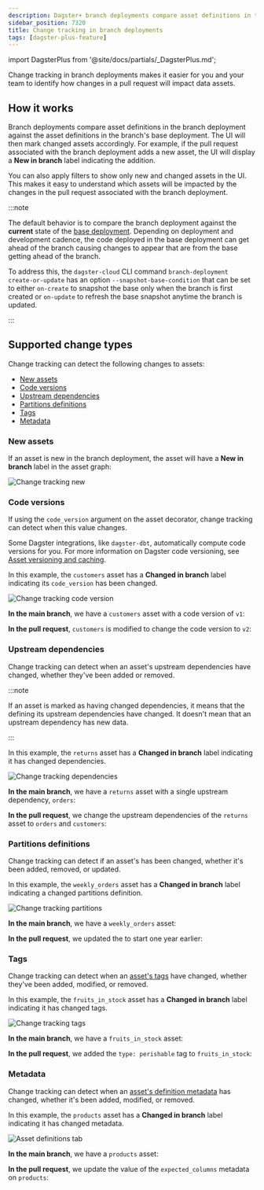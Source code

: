 ```yaml
---
description: Dagster+ branch deployments compare asset definitions in the branch deployment against the asset definitions in the base deployment, helping your team identify how changes in a pull request will impact data assets.
sidebar_position: 7320
title: Change tracking in branch deployments
tags: [dagster-plus-feature]
---
```


import DagsterPlus from '@site/docs/partials/\_DagsterPlus.md';

<DagsterPlus />

Change tracking in branch deployments makes it easier for you and your team to identify how changes in a pull request will impact data assets.

## How it works

Branch deployments compare asset definitions in the branch deployment against the asset definitions in the branch's base deployment. The UI will then mark changed assets accordingly. For example, if the pull request associated with the branch deployment adds a new asset, the UI will display a **New in branch** label indicating the addition.

You can also apply filters to show only new and changed assets in the UI. This makes it easy to understand which assets will be impacted by the changes in the pull request associated with the branch deployment.

:::note

The default behavior is to compare the branch deployment against the **current** state of the [base deployment](/deployment/dagster-plus/deploying-code/branch-deployments/setting-up-branch-deployments#changing-the-base-deployment). Depending on deployment and development cadence, the code deployed in the base deployment can get ahead of the branch causing changes to appear that are from the base getting ahead of the branch.

To address this, the `dagster-cloud` CLI command `branch-deployment create-or-update` has an option `--snapshot-base-condition` that can be set to either `on-create` to snapshot the base only when the branch is first created or `on-update` to refresh the base snapshot anytime the branch is updated.

:::

## Supported change types

Change tracking can detect the following changes to assets:

- [New assets](#new-assets)
- [Code versions](#code-versions)
- [Upstream dependencies](#upstream-dependencies)
- [Partitions definitions](#partitions-definitions)
- [Tags](#tags)
- [Metadata](#metadata)

### New assets

If an asset is new in the branch deployment, the asset will have a **New in branch** label in the asset graph:

![Change tracking new](/images/dagster-plus/deployment/management/managing-deployments/change-tracking-new.png)

### Code versions

If using the `code_version` argument on the asset decorator, change tracking can detect when this value changes.

Some Dagster integrations, like `dagster-dbt`, automatically compute code versions for you. For more information on Dagster code versioning, see [Asset versioning and caching](/guides/build/assets/asset-versioning-and-caching).

<Tabs groupId="changedEntity">
<TabItem value="Asset in the Dagster UI">

In this example, the `customers` asset has a **Changed in branch** label indicating its `code_version` has been changed.

![Change tracking code version](/images/dagster-plus/deployment/management/managing-deployments/change-tracking-code-version.png)

</TabItem>
<TabItem value="Asset definition">

**In the main branch**, we have a `customers` asset with a code version of `v1`:

<CodeExample
  path="docs_snippets/docs_snippets/dagster_cloud/branch_deployments/change_tracking_code_version.py"
  startAfter="start_main_deployment"
  endBefore="end_main_deployment"
  dedent="4"
/>

**In the pull request**, `customers` is modified to change the code version to `v2`:

<CodeExample
  path="docs_snippets/docs_snippets/dagster_cloud/branch_deployments/change_tracking_code_version.py"
  startAfter="start_branch_deployment"
  endBefore="end_branch_deployment"
  dedent="4"
/>

</TabItem>
</Tabs>

### Upstream dependencies

Change tracking can detect when an asset's upstream dependencies have changed, whether they've been added or removed.

:::note

If an asset is marked as having changed dependencies, it means that the <PyObject section="assets" module="dagster" object="AssetKey" pluralize /> defining its upstream dependencies have changed. It doesn't mean that an upstream dependency has new data.

:::

<Tabs groupId="changedEntity">
<TabItem value="Asset in the Dagster UI">

In this example, the `returns` asset has a **Changed in branch** label indicating it has changed dependencies.

![Change tracking dependencies](/images/dagster-plus/deployment/management/managing-deployments/change-tracking-dependencies.png)

</TabItem>
<TabItem value="Asset definition">

**In the main branch**, we have a `returns` asset with a single upstream dependency, `orders`:

<CodeExample
  path="docs_snippets/docs_snippets/dagster_cloud/branch_deployments/change_tracking_dependencies.py"
  startAfter="start_main_deployment"
  endBefore="end_main_deployment"
  dedent="4"
/>

**In the pull request**, we change the upstream dependencies of the `returns` asset to `orders` and `customers`:

<CodeExample
  path="docs_snippets/docs_snippets/dagster_cloud/branch_deployments/change_tracking_dependencies.py"
  startAfter="start_branch_deployment"
  endBefore="end_branch_deployment"
  dedent="4"
/>

</TabItem>
</Tabs>

### Partitions definitions

Change tracking can detect if an asset's <PyObject section="partitions" object="PartitionsDefinition" /> has been changed, whether it's been added, removed, or updated.

<Tabs groupId="changedEntity">
<TabItem value="Asset in the Dagster UI">

In this example, the `weekly_orders` asset has a **Changed in branch** label indicating a changed partitions definition.

![Change tracking partitions](/images/dagster-plus/deployment/management/managing-deployments/change-tracking-partitions.png)

</TabItem>
<TabItem value="Asset definition">

**In the main branch**, we have a `weekly_orders` asset:

<CodeExample
  path="docs_snippets/docs_snippets/dagster_cloud/branch_deployments/change_tracking_partitions_definition.py"
  startAfter="start_main_deployment"
  endBefore="end_main_deployment"
  dedent="4"
/>

**In the pull request**, we updated the <PyObject section="partitions" object="WeeklyPartitionsDefinition" /> to start one year earlier:

<CodeExample
  path="docs_snippets/docs_snippets/dagster_cloud/branch_deployments/change_tracking_partitions_definition.py"
  startAfter="start_branch_deployment"
  endBefore="end_branch_deployment"
  dedent="4"
/>

</TabItem>
</Tabs>

### Tags

Change tracking can detect when an [asset's tags](/guides/build/assets/metadata-and-tags/tags) have changed, whether they've been added, modified, or removed.

<Tabs groupId="changedEntity">
<TabItem value="Asset in the Dagster UI">

In this example, the `fruits_in_stock` asset has a **Changed in branch** label indicating it has changed tags.

![Change tracking tags](/images/dagster-plus/deployment/management/managing-deployments/change-tracking-tags.png)

</TabItem>
<TabItem value="Asset definition">

**In the main branch**, we have a `fruits_in_stock` asset:

<CodeExample
  path="docs_snippets/docs_snippets/dagster_cloud/branch_deployments/change_tracking_tags.py"
  startAfter="start_main_deployment"
  endBefore="end_main_deployment"
  dedent="4"
/>

**In the pull request**, we added the `type: perishable` tag to `fruits_in_stock`:

<CodeExample
  path="docs_snippets/docs_snippets/dagster_cloud/branch_deployments/change_tracking_tags.py"
  startAfter="start_branch_deployment"
  endBefore="end_branch_deployment"
  dedent="4"
/>

</TabItem>
</Tabs>

### Metadata

Change tracking can detect when an [asset's definition metadata](/guides/build/assets/metadata-and-tags) has changed, whether it's been added, modified, or removed.

<Tabs groupId="changedEntity">
<TabItem value="Asset in the Dagster UI">

In this example, the `products` asset has a **Changed in branch** label indicating it has changed metadata.

![Asset definitions tab](/images/dagster-plus/deployment/management/managing-deployments/change-tracking-metadata.png)

</TabItem>
<TabItem value="Asset definition">

**In the main branch**, we have a `products` asset:

<CodeExample
  path="docs_snippets/docs_snippets/dagster_cloud/branch_deployments/change_tracking_metadata.py"
  startAfter="start_main_deployment"
  endBefore="end_main_deployment"
  dedent="4"
/>

**In the pull request**, we update the value of the `expected_columns` metadata on `products`:

<CodeExample
  path="docs_snippets/docs_snippets/dagster_cloud/branch_deployments/change_tracking_metadata.py"
  startAfter="start_branch_deployment"
  endBefore="end_branch_deployment"
  dedent="4"
/>

</TabItem>
</Tabs>
